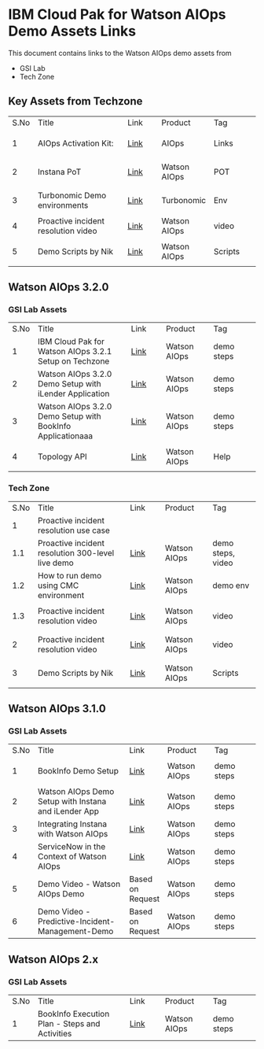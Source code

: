 # IBM Cloud Pak for Watson AIOps Demo Assets Links

This document contains links to the Watson AIOps demo assets from

- GSI Lab
- Tech Zone

## Key Assets from Techzone

<table>
    <tr>
        <td width="5%">S.No</td>
        <td width="40%">Title</td>
        <td width="15%">Link</td>
        <td width="20%">Product</td>
        <td width="20%">Tag</td>
    </tr>
    <tr>
        <td>1</td>
        <td>AIOps Activation Kit:</td>
        <td>
      
[Link](https://techzone.ibm.com/collection/watson-aiops-activation-kit)</td>
        <td>AIOps </td>
        <td>Links </td>
    </tr>
    <tr>
        <td>2</td>
        <td>Instana PoT</td>
        <td>
      
[Link](https://techzone.ibm.com/collection/Instana_PoT)</td>
        <td>Watson AIOps </td>
        <td>POT </td>
    </tr>
    <tr>
        <td>3</td>
        <td>Turbonomic Demo environments</td>
        <td>
      
[Link](https://techzone.ibm.com/collection/turbonomic-application-resource-management-demo-assets)</td>
        <td>Turbonomic </td>
        <td>Env </td>
    </tr>
    <tr>
        <td>4</td>
        <td>Proactive incident resolution video</td>
        <td>
[Link](https://ibm.ent.box.com/s/s6gj05hjc7h0zyvpykc32r71i3xr2ilb)</td>
        <td>Watson AIOps </td>
        <td>video</td>
    </tr>
    <tr>
        <td>5</td>
        <td>Demo Scripts by Nik</td>
        <td>
      
[Link](https://techzone.ibm.com/collection/cp4waiopsdemo)</td>
        <td>Watson AIOps </td>
        <td>Scripts </td>
    </tr>      
</table>    



## Watson AIOps 3.2.0

### GSI Lab Assets

<table>
    <tr>
        <td width="5%">S.No</td>
        <td width="40%">Title</td>
        <td width="15%">Link</td>
        <td width="20%">Product</td>
        <td width="20%">Tag</td>
    </tr>
    <tr>
        <td>1</td>
        <td>IBM Cloud Pak for Watson AIOps 3.2.1 Setup on Techzone</td>
        <td>
      
[Link](https://github.com/GandhiCloudLab/waiops-320-setup-on-techzone)</td>
        <td>Watson AIOps </td>
        <td>demo steps </td>
    </tr>
     <tr>
        <td>2</td>
        <td>Watson AIOps 3.2.0 Demo Setup with iLender Application</td>
        <td>
      
[Link](https://github.com/GandhiCloudLab/watson-ai-ops-320-guide-ilender)</td>
        <td>Watson AIOps </td>
        <td>demo steps </td>
    </tr>
    <tr>
        <td>3</td>
        <td>Watson AIOps 3.2.0 Demo Setup with BookInfo Applicationaaa</td>
        <td>
      
[Link](https://github.com/GandhiCloudLab/watson-ai-ops-320-guide-bookinfo)</td>
        <td>Watson AIOps </td>
        <td>demo steps </td>
    </tr>
    <tr>
        <td>4</td>
        <td> Topology API</td>
        <td>
      
[Link](https://github.com/GandhiCloudLab/watson-ai-ops-320-topology-api)</td>
        <td>Watson AIOps </td>
        <td>Help </td>
    </tr>
</table>

### Tech Zone 

<table>
    <tr>
        <td width="5%">S.No</td>
        <td width="40%">Title</td>
        <td width="15%">Link</td>
        <td width="20%">Product</td>
        <td width="20%">Tag</td>
    </tr>
    <tr>
        <td>1</td>
        <td>Proactive incident resolution use case</td>
        <td>&nbsp;</td>
        <td>&nbsp;</td>
    </tr>
    <tr>
        <td>1.1</td>
        <td>Proactive incident resolution 300-level live demo</td>
        <td>

[Link](https://ibm-garage-tsa.github.io/platinum-demos/300-watson-aiops-proactive-incident-resolution/demo-preparation/)</td>
        <td>Watson AIOps </td>
        <td>demo steps, video </td>
    </tr>
    <tr>
        <td>1.2</td>
        <td>How to run demo using CMC environment</td>
        <td>
      
[Link](https://cmc.coc-ibm.com/aiops)</td>
        <td>Watson AIOps </td>
        <td>demo env </td>
    </tr>
    <tr>
        <td>1.3</td>
        <td>Proactive incident resolution video</td>
        <td>
      
[Link](https://ibm.ent.box.com/s/s6gj05hjc7h0zyvpykc32r71i3xr2ilb)</td>
        <td>Watson AIOps </td>
        <td>video</td>
    </tr>
    <tr>
        <td>2</td>
        <td>Proactive incident resolution video</td>
        <td>
      
[Link](https://ibm.ent.box.com/s/s6gj05hjc7h0zyvpykc32r71i3xr2ilb)</td>
        <td>Watson AIOps </td>
        <td>video </td>
    </tr>
    <tr>
        <td>3</td>
        <td>Demo Scripts by Nik</td>
        <td>
      
[Link](https://techzone.ibm.com/collection/cp4waiopsdemo)</td>
        <td>Watson AIOps </td>
        <td>Scripts </td>
    </tr>
</table>


## Watson AIOps 3.1.0

### GSI Lab Assets


<table>
    <tr>
        <td width="5%">S.No</td>
        <td width="40%">Title</td>
        <td width="15%">Link</td>
        <td width="20%">Product</td>
        <td width="20%">Tag</td>
    </tr>
    <tr>
        <td>1</td>
        <td>BookInfo Demo Setup</td>
        <td>
      
[Link](https://github.com/ibm-gsi-ecosystem/watson-ai-ops-310-guide)</td>
        <td>Watson AIOps </td>
        <td>demo steps </td>
    </tr>
     <tr>
        <td>2</td>
        <td>Watson AIOps Demo Setup with Instana and iLender App</td>
        <td>[Link](https://github.com/ibm-gsi-ecosystem/watson-ai-ops-instana-ilender)</td>
        <td>Watson AIOps </td>
        <td>demo steps </td>
    </tr>
     <tr>
        <td>3</td>
        <td>Integrating Instana with Watson AIOps</td>
        <td>[Link](https://github.com/ibm-gsi-ecosystem/watson-ai-ops-instana)</td>
        <td>Watson AIOps </td>
        <td>demo steps </td>
    </tr>
     <tr>
        <td>4</td>
        <td>ServiceNow in the Context of Watson AIOps</td>
        <td>[Link](https://github.com/ibm-gsi-ecosystem/watson-ai-ops-snow) </td>
        <td>Watson AIOps </td>
        <td>demo steps </td>
    </tr>
     <tr>
        <td>5</td>
        <td>Demo Video - Watson AIOps Demo</td>
        <td>Based on Request</td>
        <td>Watson AIOps </td>
        <td>demo steps </td>
    </tr>
     <tr>
        <td>6</td>
        <td> Demo Video - Predictive-Incident-Management-Demo</td>
        <td>Based on Request</td>
        <td>Watson AIOps </td>
        <td>demo steps </td>
    </tr>
</table>



## Watson AIOps 2.x

### GSI Lab Assets

<table>
    <tr>
        <td width="5%">S.No</td>
        <td width="40%">Title</td>
        <td width="15%">Link</td>
        <td width="20%">Product</td>
        <td width="20%">Tag</td>
    </tr>
    <tr>
        <td>1</td>
        <td>BookInfo Execution Plan - Steps and Activities</td>
        <td>
      
[Link](https://github.com/ibm-gsi-ecosystem/watson-ai-ops-guide)</td>
        <td>Watson AIOps </td>
        <td>demo steps </td>
    </tr>
</table>


